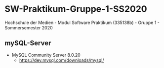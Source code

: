 # SW-Praktikum-Gruppe-1-SS2020
Hochschule der Medien - Modul Software Praktikum (335138b) - Gruppe 1 - Sommersemester 2020

## mySQL-Server
- MySQL Community Server 8.0.20
    - https://dev.mysql.com/downloads/mysql/
